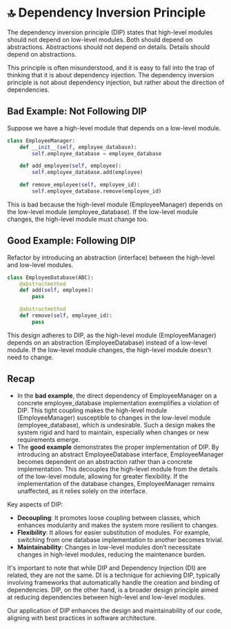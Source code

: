 # 🔝 Dependency Inversion Principle

The dependency inversion principle (DIP) states that high-level modules should not depend on low-level modules.
Both should depend on abstractions.
Abstractions should not depend on details.
Details should depend on abstractions.

This principle is often misunderstood, and it is easy to fall into the trap of thinking that it is about dependency injection.
The dependency inversion principle is not about dependency injection, but rather about the direction of dependencies.

## Bad Example: Not Following DIP

Suppose we have a high-level module that depends on a low-level module.

```python
class EmployeeManager:
    def __init__(self, employee_database):
        self.employee_database = employee_database

    def add_employee(self, employee):
        self.employee_database.add(employee)

    def remove_employee(self, employee_id):
        self.employee_database.remove(employee_id)
```

This is bad because the high-level module (EmployeeManager) depends on the low-level module (employee_database).
If the low-level module changes, the high-level module must change too.

## Good Example: Following DIP

Refactor by introducing an abstraction (interface) between the high-level and low-level modules.

```python
class EmployeeDatabase(ABC):
    @abstractmethod
    def add(self, employee):
        pass

    @abstractmethod
    def remove(self, employee_id):
        pass
```

This design adheres to DIP, as the high-level module (EmployeeManager) depends on an abstraction (EmployeeDatabase) instead of a low-level module.
If the low-level module changes, the high-level module doesn't need to change.

## Recap

- In the **bad example**, the direct dependency of EmployeeManager on a concrete employee_database implementation exemplifies a violation of DIP.
  This tight coupling makes the high-level module (EmployeeManager) susceptible to changes in the low-level module (employee_database), which is undesirable.
  Such a design makes the system rigid and hard to maintain, especially when changes or new requirements emerge.
- The **good example** demonstrates the proper implementation of DIP.
  By introducing an abstract EmployeeDatabase interface, EmployeeManager becomes dependent on an abstraction rather than a concrete implementation.
  This decouples the high-level module from the details of the low-level module, allowing for greater flexibility.
  If the implementation of the database changes, EmployeeManager remains unaffected, as it relies solely on the interface.

Key aspects of DIP:
- **Decoupling**: It promotes loose coupling between classes, which enhances modularity and makes the system more resilient to changes.
- **Flexibility**: It allows for easier substitution of modules.
  For example, switching from one database implementation to another becomes trivial.
- **Maintainability**: Changes in low-level modules don’t necessitate changes in high-level modules, reducing the maintenance burden.

It's important to note that while DIP and Dependency Injection (DI) are related, they are not the same.
DI is a technique for achieving DIP, typically involving frameworks that automatically handle the creation and binding of dependencies.
DIP, on the other hand, is a broader design principle aimed at reducing dependencies between high-level and low-level modules.

Our application of DIP enhances the design and maintainability of our code, aligning with best practices in software architecture.
